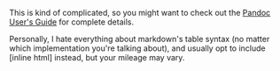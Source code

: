 This is kind of complicated, so you might want to check out the [Pandoc User's Guide](http://johnmacfarlane.net/pandoc/README.html#tables) for complete details.

Personally, I hate everything about markdown's table syntax (no matter which implementation you're talking about), and usually opt to include [inline html] instead, but your mileage may vary.
